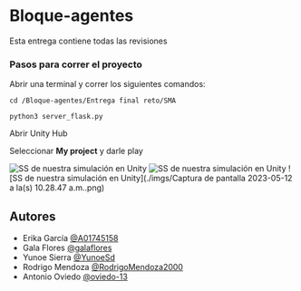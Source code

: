 # Bloque-agentes
Esta entrega contiene todas las revisiones

### Pasos para correr el proyecto
Abrir una terminal y correr los siguientes comandos:


```cd /Bloque-agentes/Entrega final reto/SMA```  

```python3 server_flask.py```  

Abrir Unity Hub  

Seleccionar **My project** y darle play

![SS de nuestra simulación en Unity](./imgs/ss.png) 
![SS de nuestra simulación en Unity](./imgs/ss-2.png)
![SS de nuestra simulación en Unity](./imgs/Captura de pantalla 2023-05-12 a la(s) 10.28.47 a.m..png)

## Autores

- Erika García [@A01745158](https://github.com/A01745158)
- Gala Flores [@galaflores](https://github.com/galaflores)
- Yunoe Sierra [@YunoeSd](https://github.com/YunoeSd)
- Rodrigo Mendoza [@RodrigoMendoza2000](https://github.com/RodrigoMendoza2000)
- Antonio Oviedo [@oviedo-13](https://github.com/oviedo-13)
